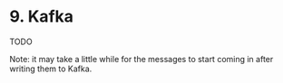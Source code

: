 # 9. Kafka

TODO

Note: it may take a little while for the messages to start coming in after writing them to Kafka.